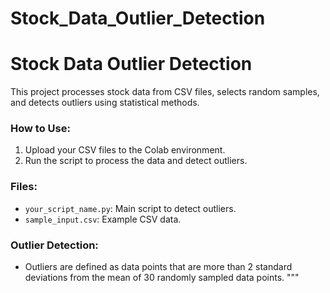 # Stock_Data_Outlier_Detection

# Stock Data Outlier Detection

This project processes stock data from CSV files, selects random samples, and detects outliers using statistical methods.

### How to Use:
1. Upload your CSV files to the Colab environment.
2. Run the script to process the data and detect outliers.

### Files:
- `your_script_name.py`: Main script to detect outliers.
- `sample_input.csv`: Example CSV data.

### Outlier Detection:
- Outliers are defined as data points that are more than 2 standard deviations from the mean of 30 randomly sampled data points.
"""
